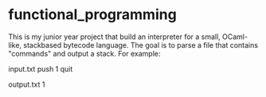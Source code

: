 # functional_programming
This is my junior year project that build an interpreter for a small, OCaml-like, stackbased bytecode language.
The goal is to parse a file that contains "commands" and output a stack.
For example:

input.txt
push 1
quit

output.txt
1
